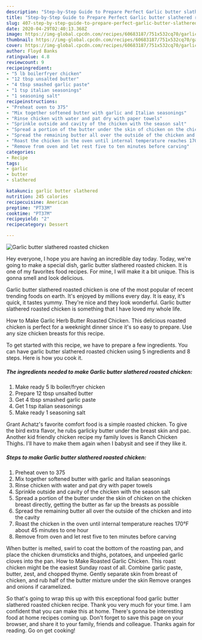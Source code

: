 ```yaml
---
description: "Step-by-Step Guide to Prepare Perfect Garlic butter slathered roasted chicken"
title: "Step-by-Step Guide to Prepare Perfect Garlic butter slathered roasted chicken"
slug: 407-step-by-step-guide-to-prepare-perfect-garlic-butter-slathered-roasted-chicken
date: 2020-04-29T02:40:13.368Z
image: https://img-global.cpcdn.com/recipes/60683187/751x532cq70/garlic-butter-slathered-roasted-chicken-recipe-main-photo.jpg
thumbnail: https://img-global.cpcdn.com/recipes/60683187/751x532cq70/garlic-butter-slathered-roasted-chicken-recipe-main-photo.jpg
cover: https://img-global.cpcdn.com/recipes/60683187/751x532cq70/garlic-butter-slathered-roasted-chicken-recipe-main-photo.jpg
author: Floyd Banks
ratingvalue: 4.8
reviewcount: 9
recipeingredient:
- "5 lb boilerfryer chicken"
- "12 tbsp unsalted butter"
- "4 tbsp smashed garlic paste"
- "1 tsp italian seasonings"
- "1 seasoning salt"
recipeinstructions:
- "Preheat oven to 375"
- "Mix together softened butter with garlic and Italian seasonings"
- "Rinse chicken with water and pat dry with paper towels"
- "Sprinkle outside and cavity of the chicken with the season salt"
- "Spread a portion of the butter under the skin of chicken on the chicken breast directly, getting the butter as far up the breasts as possible"
- "Spread the remaining butter all over the outside of the chicken and into the cavity"
- "Roast the chicken in the oven until internal temperature reaches 170°F about 45 minutes to one hour"
- "Remove from oven and let rest five to ten minutes before carving"
categories:
- Recipe
tags:
- garlic
- butter
- slathered

katakunci: garlic butter slathered 
nutrition: 245 calories
recipecuisine: American
preptime: "PT33M"
cooktime: "PT37M"
recipeyield: "2"
recipecategory: Dessert

---
```



![Garlic butter slathered roasted chicken](https://img-global.cpcdn.com/recipes/60683187/751x532cq70/garlic-butter-slathered-roasted-chicken-recipe-main-photo.jpg)

Hey everyone, I hope you are having an incredible day today. Today, we're going to make a special dish, garlic butter slathered roasted chicken. It is one of my favorites food recipes. For mine, I will make it a bit unique. This is gonna smell and look delicious.

Garlic butter slathered roasted chicken is one of the most popular of recent trending foods on earth. It's enjoyed by millions every day. It is easy, it's quick, it tastes yummy. They're nice and they look wonderful. Garlic butter slathered roasted chicken is something that I have loved my whole life.

How to Make Garlic Herb Butter Roasted Chicken. This delicious roasted chicken is perfect for a weeknight dinner since it&#39;s so easy to prepare. Use any size chicken breasts for this recipe.


To get started with this recipe, we have to prepare a few ingredients. You can have garlic butter slathered roasted chicken using 5 ingredients and 8 steps. Here is how you cook it.

<!--inarticleads1-->

##### The ingredients needed to make Garlic butter slathered roasted chicken:

1. Make ready 5 lb boiler/fryer chicken
1. Prepare 12 tbsp unsalted butter
1. Get 4 tbsp smashed garlic paste
1. Get 1 tsp italian seasonings
1. Make ready 1 seasoning salt


Grant Achatz&#39;s favorite comfort food is a simple roasted chicken. To give the bird extra flavor, he rubs garlicky butter under the breast skin and pac. Another kid friendly chicken recipe my family loves is Ranch Chicken Thighs. I&#39;ll have to make them again when I babysit and see if they like it. 

<!--inarticleads2-->

##### Steps to make Garlic butter slathered roasted chicken:

1. Preheat oven to 375
1. Mix together softened butter with garlic and Italian seasonings
1. Rinse chicken with water and pat dry with paper towels
1. Sprinkle outside and cavity of the chicken with the season salt
1. Spread a portion of the butter under the skin of chicken on the chicken breast directly, getting the butter as far up the breasts as possible
1. Spread the remaining butter all over the outside of the chicken and into the cavity
1. Roast the chicken in the oven until internal temperature reaches 170°F about 45 minutes to one hour
1. Remove from oven and let rest five to ten minutes before carving


When butter is melted, swirl to coat the bottom of the roasting pan, and place the chicken drumsticks and thighs, potatoes, and unpeeled garlic cloves into the pan. How to Make Roasted Garlic Chicken. This roast chicken might be the easiest Sunday roast of all. Combine garlic paste, butter, zest, and chopped thyme. Gently separate skin from breast of chicken, and rub half of the butter mixture under the skin Remove oranges and onions if caramelized. 

So that's going to wrap this up with this exceptional food garlic butter slathered roasted chicken recipe. Thank you very much for your time. I am confident that you can make this at home. There's gonna be interesting food at home recipes coming up. Don't forget to save this page on your browser, and share it to your family, friends and colleague. Thanks again for reading. Go on get cooking!
